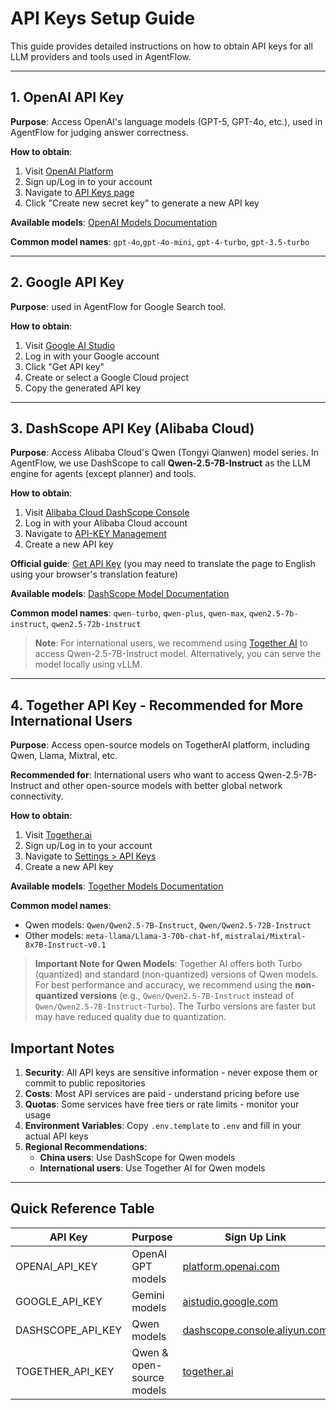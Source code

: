 # API Keys Setup Guide

This guide provides detailed instructions on how to obtain API keys for all LLM providers and tools used in AgentFlow.

---

## 1. OpenAI API Key

**Purpose**: Access OpenAI's language models (GPT-5, GPT-4o, etc.), used in AgentFlow for judging answer correctness.

**How to obtain**:
1. Visit [OpenAI Platform](https://platform.openai.com/)
2. Sign up/Log in to your account
3. Navigate to [API Keys page](https://platform.openai.com/api-keys)
4. Click "Create new secret key" to generate a new API key

**Available models**: [OpenAI Models Documentation](https://platform.openai.com/docs/models)

**Common model names**: `gpt-4o`,`gpt-4o-mini`, `gpt-4-turbo`, `gpt-3.5-turbo`

---

## 2. Google API Key

**Purpose**: used in AgentFlow for Google Search tool.

**How to obtain**:
1. Visit [Google AI Studio](https://aistudio.google.com/)
2. Log in with your Google account
3. Click "Get API key"
4. Create or select a Google Cloud project
5. Copy the generated API key

---

## 3. DashScope API Key (Alibaba Cloud)

**Purpose**: Access Alibaba Cloud's Qwen (Tongyi Qianwen) model series. In AgentFlow, we use DashScope to call **Qwen-2.5-7B-Instruct** as the LLM engine for agents (except planner) and tools.

**How to obtain**:
1. Visit [Alibaba Cloud DashScope Console](https://bailian.console.aliyun.com/?spm=a2c4g.11186623.0.0.609055efmpUjqR&tab=model#/model-market)
2. Log in with your Alibaba Cloud account
3. Navigate to [API-KEY Management](https://bailian.console.aliyun.com/?spm=a2c4g.11186623.0.0.609055efmpUjqR&tab=model#/api-key)
4. Create a new API key

**Official guide**: [Get API Key](https://help.aliyun.com/zh/model-studio/get-api-key) (you may need to translate the page to English using your browser's translation feature)

**Available models**: [DashScope Model Documentation](https://help.aliyun.com/zh/dashscope/developer-reference/model-square)

**Common model names**: `qwen-turbo`, `qwen-plus`, `qwen-max`, `qwen2.5-7b-instruct`, `qwen2.5-72b-instruct`

> **Note**: For international users, we recommend using [Together AI](#4-together-api-key---recommended-for-international-users) to access Qwen-2.5-7B-Instruct model. Alternatively, you can serve the model locally using vLLM.

---

## 4. Together API Key - Recommended for More International Users

**Purpose**: Access open-source models on TogetherAI platform, including Qwen, Llama, Mixtral, etc.

**Recommended for**: International users who want to access Qwen-2.5-7B-Instruct and other open-source models with better global network connectivity.

**How to obtain**:
1. Visit [Together.ai](https://www.together.ai/)
2. Sign up/Log in to your account
3. Navigate to [Settings > API Keys](https://api.together.xyz/settings/api-keys)
4. Create a new API key

**Available models**: [Together Models Documentation](https://docs.together.ai/docs/inference-models)

**Common model names**:
- Qwen models: `Qwen/Qwen2.5-7B-Instruct`, `Qwen/Qwen2.5-72B-Instruct`
- Other models: `meta-llama/Llama-3-70b-chat-hf`, `mistralai/Mixtral-8x7B-Instruct-v0.1`

> **Important Note for Qwen Models**: Together AI offers both Turbo (quantized) and standard (non-quantized) versions of Qwen models. For best performance and accuracy, we recommend using the **non-quantized versions** (e.g., `Qwen/Qwen2.5-7B-Instruct` instead of `Qwen/Qwen2.5-7B-Instruct-Turbo`). The Turbo versions are faster but may have reduced quality due to quantization.


## Important Notes

1. **Security**: All API keys are sensitive information - never expose them or commit to public repositories
2. **Costs**: Most API services are paid - understand pricing before use
3. **Quotas**: Some services have free tiers or rate limits - monitor your usage
4. **Environment Variables**: Copy `.env.template` to `.env` and fill in your actual API keys
5. **Regional Recommendations**:
   - **China users**: Use DashScope for Qwen models
   - **International users**: Use Together AI for Qwen models

---

## Quick Reference Table

| API Key | Purpose | Sign Up Link | Documentation |
|---------|---------|--------------|---------------|
| OPENAI_API_KEY | OpenAI GPT models | [platform.openai.com](https://platform.openai.com/) | [Docs](https://platform.openai.com/docs/models) |
| GOOGLE_API_KEY | Gemini models | [aistudio.google.com](https://aistudio.google.com/) | [Docs](https://ai.google.dev/gemini-api/docs/models/gemini) |
| DASHSCOPE_API_KEY | Qwen models | [dashscope.console.aliyun.com](https://dashscope.console.aliyun.com/) | [Docs](https://help.aliyun.com/zh/dashscope/developer-reference/model-square) |
| TOGETHER_API_KEY | Qwen & open-source models | [together.ai](https://www.together.ai/) | [Docs](https://docs.together.ai/docs/inference-models) |
